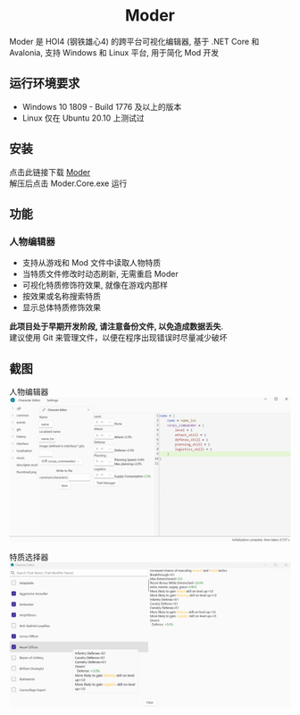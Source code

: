 <h1 align="center">
    Moder
</h1>

Moder 是 HOI4 (钢铁雄心4) 的跨平台可视化编辑器, 基于 .NET Core 和 Avalonia, 支持 Windows 和 Linux 平台, 用于简化 Mod 开发

## 运行环境要求

- Windows 10 1809 - Build 1776 及以上的版本
- Linux 仅在 Ubuntu 20.10 上测试过

## 安装

点击此链接下载 [Moder](https://github.com/textGamex/Moder/releases)  
解压后点击 Moder.Core.exe 运行

## 功能

### 人物编辑器

- 支持从游戏和 Mod 文件中读取人物特质
- 当特质文件修改时动态刷新, 无需重启 Moder
- 可视化特质修饰符效果, 就像在游戏内那样
- 按效果或名称搜索特质
- 显示总体特质修饰效果

**此项目处于早期开发阶段, 请注意备份文件, 以免造成数据丢失**.  
建议使用 Git 来管理文件，以便在程序出现错误时尽量减少破坏

## 截图

人物编辑器
![screenshot1](../Images/screenshot1.png)

特质选择器
![screenshot2](../Images/screenshot2.png)